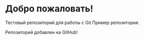 # Добро пожаловать!
Тестовый репозиторий для работы с Git
Пример репозитория.

Репозиторий добавлен на GitHub!
